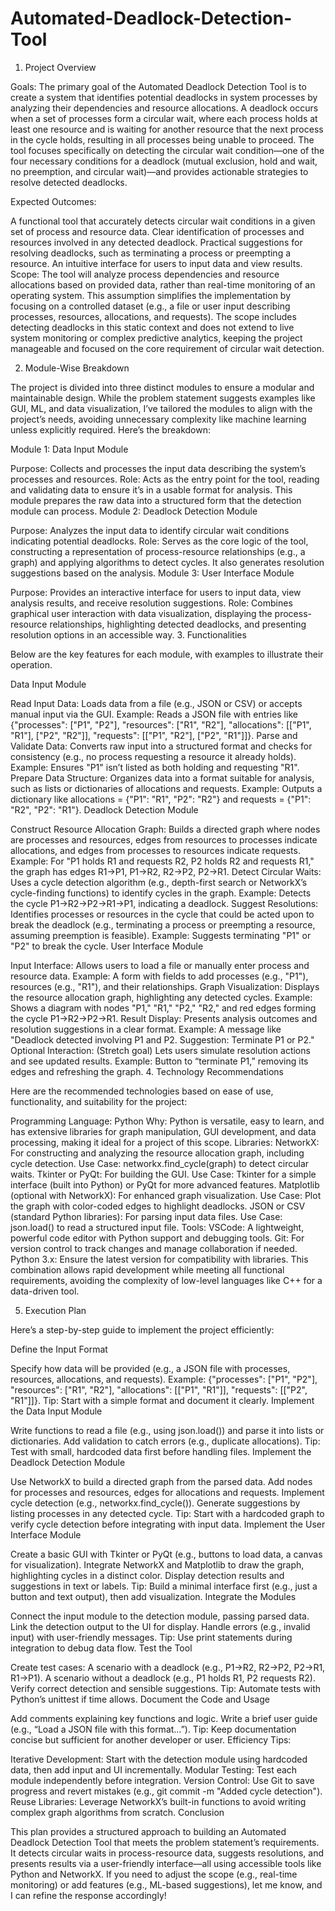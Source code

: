 # Automated-Deadlock-Detection-Tool
1. Project Overview

Goals: The primary goal of the Automated Deadlock Detection Tool is to create a system that identifies potential deadlocks in system processes by analyzing their dependencies and resource allocations. A deadlock occurs when a set of processes form a circular wait, where each process holds at least one resource and is waiting for another resource that the next process in the cycle holds, resulting in all processes being unable to proceed. The tool focuses specifically on detecting the circular wait condition—one of the four necessary conditions for a deadlock (mutual exclusion, hold and wait, no preemption, and circular wait)—and provides actionable strategies to resolve detected deadlocks.

Expected Outcomes:

A functional tool that accurately detects circular wait conditions in a given set of process and resource data.
Clear identification of processes and resources involved in any detected deadlock.
Practical suggestions for resolving deadlocks, such as terminating a process or preempting a resource.
An intuitive interface for users to input data and view results.
Scope: The tool will analyze process dependencies and resource allocations based on provided data, rather than real-time monitoring of an operating system. This assumption simplifies the implementation by focusing on a controlled dataset (e.g., a file or user input describing processes, resources, allocations, and requests). The scope includes detecting deadlocks in this static context and does not extend to live system monitoring or complex predictive analytics, keeping the project manageable and focused on the core requirement of circular wait detection.

2. Module-Wise Breakdown

The project is divided into three distinct modules to ensure a modular and maintainable design. While the problem statement suggests examples like GUI, ML, and data visualization, I’ve tailored the modules to align with the project’s needs, avoiding unnecessary complexity like machine learning unless explicitly required. Here’s the breakdown:

Module 1: Data Input Module

Purpose: Collects and processes the input data describing the system’s processes and resources.
Role: Acts as the entry point for the tool, reading and validating data to ensure it’s in a usable format for analysis. This module prepares the raw data into a structured
form that the detection module can process.
Module 2: Deadlock Detection Module

Purpose: Analyzes the input data to identify circular wait conditions indicating potential deadlocks.
Role: Serves as the core logic of the tool, constructing a representation of process-resource relationships (e.g., a graph) and applying algorithms to detect cycles. It
also generates resolution suggestions based on the analysis.
Module 3: User Interface Module

Purpose: Provides an interactive interface for users to input data, view analysis results, and receive resolution suggestions.
Role: Combines graphical user interaction with data visualization, displaying the process-resource relationships, highlighting detected deadlocks, and presenting resolution
options in an accessible way.
3. Functionalities

Below are the key features for each module, with examples to illustrate their operation.

Data Input Module

Read Input Data: Loads data from a file (e.g., JSON or CSV) or accepts manual input via the GUI.
Example: Reads a JSON file with entries like {"processes": ["P1", "P2"], "resources": ["R1", "R2"], "allocations": [["P1", "R1"], ["P2", "R2"]], "requests": [["P1", "R2"], ["P2", "R1"]]}.
Parse and Validate Data: Converts raw input into a structured format and checks for consistency (e.g., no process requesting a resource it already holds).
Example: Ensures "P1" isn’t listed as both holding and requesting "R1".
Prepare Data Structure: Organizes data into a format suitable for analysis, such as lists or dictionaries of allocations and requests.
Example: Outputs a dictionary like allocations = {"P1": "R1", "P2": "R2"} and requests = {"P1": "R2", "P2": "R1"}.
Deadlock Detection Module

Construct Resource Allocation Graph: Builds a directed graph where nodes are processes and resources, edges from resources to processes indicate allocations, and edges from processes to resources indicate requests.
Example: For "P1 holds R1 and requests R2, P2 holds R2 and requests R1," the graph has edges R1→P1, P1→R2, R2→P2, P2→R1.
Detect Circular Waits: Uses a cycle detection algorithm (e.g., depth-first search or NetworkX’s cycle-finding functions) to identify cycles in the graph.
Example: Detects the cycle P1→R2→P2→R1→P1, indicating a deadlock.
Suggest Resolutions: Identifies processes or resources in the cycle that could be acted upon to break the deadlock (e.g., terminating a process or preempting a resource, assuming preemption is feasible).
Example: Suggests terminating "P1" or "P2" to break the cycle.
User Interface Module

Input Interface: Allows users to load a file or manually enter process and resource data.
Example: A form with fields to add processes (e.g., "P1"), resources (e.g., "R1"), and their relationships.
Graph Visualization: Displays the resource allocation graph, highlighting any detected cycles.
Example: Shows a diagram with nodes "P1," "R1," "P2," "R2," and red edges forming the cycle P1→R2→P2→R1.
Result Display: Presents analysis outcomes and resolution suggestions in a clear format.
Example: A message like "Deadlock detected involving P1 and P2. Suggestion: Terminate P1 or P2."
Optional Interaction: (Stretch goal) Lets users simulate resolution actions and see updated results.
Example: Button to “terminate P1,” removing its edges and refreshing the graph.
4. Technology Recommendations

Here are the recommended technologies based on ease of use, functionality, and suitability for the project:

Programming Language: Python
Why: Python is versatile, easy to learn, and has extensive libraries for graph manipulation, GUI development, and data processing, making it ideal for a project of this scope.
Libraries:
NetworkX: For constructing and analyzing the resource allocation graph, including cycle detection.
Use Case: networkx.find_cycle(graph) to detect circular waits.
Tkinter or PyQt: For building the GUI.
Use Case: Tkinter for a simple interface (built into Python) or PyQt for more advanced features.
Matplotlib (optional with NetworkX): For enhanced graph visualization.
Use Case: Plot the graph with color-coded edges to highlight deadlocks.
JSON or CSV (standard Python libraries): For parsing input data files.
Use Case: json.load() to read a structured input file.
Tools:
VSCode: A lightweight, powerful code editor with Python support and debugging tools.
Git: For version control to track changes and manage collaboration if needed.
Python 3.x: Ensure the latest version for compatibility with libraries.
This combination allows rapid development while meeting all functional requirements, avoiding the complexity of low-level languages like C++ for a data-driven tool.

5. Execution Plan

Here’s a step-by-step guide to implement the project efficiently:

Define the Input Format

Specify how data will be provided (e.g., a JSON file with processes, resources, allocations, and requests).
Example: {"processes": ["P1", "P2"], "resources": ["R1", "R2"], "allocations": [["P1", "R1"]], "requests": [["P2", "R1"]]}.
Tip: Start with a simple format and document it clearly.
Implement the Data Input Module

Write functions to read a file (e.g., using json.load()) and parse it into lists or dictionaries.
Add validation to catch errors (e.g., duplicate allocations).
Tip: Test with small, hardcoded data first before handling files.
Implement the Deadlock Detection Module

Use NetworkX to build a directed graph from the parsed data.
Add nodes for processes and resources, edges for allocations and requests.
Implement cycle detection (e.g., networkx.find_cycle()).
Generate suggestions by listing processes in any detected cycle.
Tip: Start with a hardcoded graph to verify cycle detection before integrating with input data.
Implement the User Interface Module

Create a basic GUI with Tkinter or PyQt (e.g., buttons to load data, a canvas for visualization).
Integrate NetworkX and Matplotlib to draw the graph, highlighting cycles in a distinct color.
Display detection results and suggestions in text or labels.
Tip: Build a minimal interface first (e.g., just a button and text output), then add visualization.
Integrate the Modules

Connect the input module to the detection module, passing parsed data.
Link the detection output to the UI for display.
Handle errors (e.g., invalid input) with user-friendly messages.
Tip: Use print statements during integration to debug data flow.
Test the Tool

Create test cases:
A scenario with a deadlock (e.g., P1→R2, R2→P2, P2→R1, R1→P1).
A scenario without a deadlock (e.g., P1 holds R1, P2 requests R2).
Verify correct detection and sensible suggestions.
Tip: Automate tests with Python’s unittest if time allows.
Document the Code and Usage

Add comments explaining key functions and logic.
Write a brief user guide (e.g., “Load a JSON file with this format…”).
Tip: Keep documentation concise but sufficient for another developer or user.
Efficiency Tips:

Iterative Development: Start with the detection module using hardcoded data, then add input and UI incrementally.
Modular Testing: Test each module independently before integration.
Version Control: Use Git to save progress and revert mistakes (e.g., git commit -m "Added cycle detection").
Reuse Libraries: Leverage NetworkX’s built-in functions to avoid writing complex graph algorithms from scratch.
Conclusion

This plan provides a structured approach to building an Automated Deadlock Detection Tool that meets the problem statement’s requirements. It detects circular waits in process-resource data, suggests resolutions, and presents results via a user-friendly interface—all using accessible tools like Python and NetworkX. If you need to adjust the scope (e.g., real-time monitoring) or add features (e.g., ML-based suggestions), let me know, and I can refine the response accordingly!
